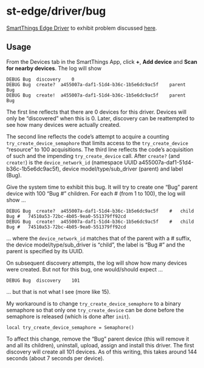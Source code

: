 # st-edge/driver/bug

[SmartThings Edge Driver](https://community.smartthings.com/t/preview-smartthings-managed-edge-device-drivers)
to exhibit problem discussed [here](https://community.smartthings.com/t/try-create-device-though-device-may-be-added-not-always-init-ed).

## Usage

From the Devices tab in the SmartThings App, click **+**, **Add device** and **Scan for nearby devices**.
The log will show

```
DEBUG Bug  discovery	0
DEBUG Bug  create?	a455007a-daf1-51d4-b36c-1b5e6dc9ac5f	parent	Bug
DEBUG Bug  create!	a455007a-daf1-51d4-b36c-1b5e6dc9ac5f	parent	Bug
```

The first line reflects that there are 0 devices for this driver.
Devices will only be “discovered” when this is 0.
Later, discovery can be reattempted to see how many devices were actually created.

The second line reflects the code’s attempt to acquire a counting `try_create_device_semaphore` that limits access to the `try_create_device` “resource” to 100 acquisitions.
The third line reflects the code’s acquisition of such and the impending `try_create_device` call.
After `create?` (and `create!`) is the `device_network_id` (namespace UUID a455007a-daf1-51d4-b36c-1b5e6dc9ac5f), device model/type/sub_driver (parent) and label (Bug).

Give the system time to exhibit this bug.
It will try to create one “Bug” parent device with 100 “Bug #” children.
For each # (from 1 to 100), the log will show …

```
DEBUG Bug  create?	a455007a-daf1-51d4-b36c-1b5e6dc9ac5f	#	child	Bug #	74510a53-72bc-4b05-9ea0-551379ff92cd
DEBUG Bug  create!	a455007a-daf1-51d4-b36c-1b5e6dc9ac5f	#	child	Bug #	74510a53-72bc-4b05-9ea0-551379ff92cd
```

… where
the `device_network_id` matches that of the parent with a # suffix, the device model/type/sub_driver is “child”, the label is “Bug #” and the parent is specified by its UUID.

On subsequent discovery attempts, the log will show how many devices were created.
But not for this bug, one would/should expect …

```
DEBUG Bug  discovery	101
```

… but that is not what I see (more like 15).

My workaround is to change `try_create_device_semaphore` to a binary semaphore so that only one `try_create_device` can be done before the semaphore is released (which is done after `init`).

```
local try_create_device_semaphore = Semaphore()
```

To affect this change, remove the “Bug” parent device (this will remove it and all its children), uninstall, upload, assign and install this driver.
The first discovery will create all 101 devices.
As of this writing, this takes around 144 seconds (about 7 seconds per device).
